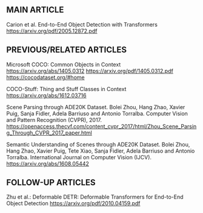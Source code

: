 ## MAIN ARTICLE
Carion et al. End-to-End Object Detection with Transformers
https://arxiv.org/pdf/2005.12872.pdf

## PREVIOUS/RELATED ARTICLES
Microsoft COCO: Common Objects in Context
https://arxiv.org/abs/1405.0312
https://arxiv.org/pdf/1405.0312.pdf
https://cocodataset.org/#home

COCO-Stuff: Thing and Stuff Classes in Context
https://arxiv.org/abs/1612.03716

Scene Parsing through ADE20K Dataset. Bolei Zhou, Hang Zhao, Xavier Puig, Sanja Fidler, Adela Barriuso and Antonio Torralba. Computer Vision and Pattern Recognition (CVPR), 2017.
https://openaccess.thecvf.com/content_cvpr_2017/html/Zhou_Scene_Parsing_Through_CVPR_2017_paper.html

Semantic Understanding of Scenes through ADE20K Dataset. Bolei Zhou, Hang Zhao, Xavier Puig, Tete Xiao, Sanja Fidler, Adela Barriuso and Antonio Torralba. International Journal on Computer Vision (IJCV).
https://arxiv.org/abs/1608.05442


## FOLLOW-UP ARTICLES
Zhu et al.: Deformable DETR: Deformable Transformers for End-to-End Object Detection
https://arxiv.org/pdf/2010.04159.pdf